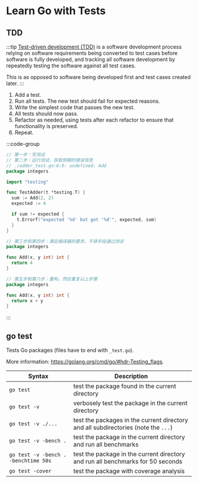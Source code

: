# Learn Go with Tests

## TDD

:::tip
[Test-driven development (TDD)](https://en.wikipedia.org/wiki/Test-driven_development) is a software development process relying on software requirements being converted to test cases before software is fully developed, and tracking all software development by repeatedly testing the software against all test cases.

This is as opposed to software being developed first and test cases created later.
:::

1. Add a test.
2. Run all tests. The new test should fail for expected reasons.
3. Write the simplest code that passes the new test.
4. All tests should now pass.
5. Refactor as needed, using tests after each refactor to ensure that functionality is preserved.
6. Repeat.


:::code-group
```go [adder_test.go]
// 第一步：写测试
// 第二步：运行测试，获取预期的错误信息
// ./adder_test.go:6:9: undefined: Add
package integers

import "testing"

func TestAdder(t *testing.T) {
  sum := Add(2, 2)
  expected := 4

  if sum != expected {
    t.Errorf("expected '%d' but got '%d'", expected, sum)
  }
}
```


```go [adder.go]
// 第三步和第四步：满足编译器的要求，不择手段通过测试
package integers

func Add(x, y int) int {
  return 4
}
```

```go [adder.go]
// 第五步和第六步：重构，然后重复以上步骤
package integers

func Add(x, y int) int {
  return x + y
}
```
:::

## go test

Tests Go packages (files have to end with `_test.go`).

More information: <https://golang.org/cmd/go/#hdr-Testing_flags>.

| Syntax                               | Description                                                                        |
| ------------------------------------ | ---------------------------------------------------------------------------------- |
| `go test`                            | test the package found in the current directory                                    |
| `go test -v`                         | verbosely test the package in the current directory                                |
| `go test -v ./...`                   | test the packages in the current directory and all subdirectories (note the `...`) |
| `go test -v -bench .`                | test the package in the current directory and run all benchmarks                   |
| `go test -v -bench . -benchtime 50s` | test the package in the current directory and run all benchmarks for 50 seconds    |
| `go test -cover`                     | test the package with coverage analysis                                            |

 